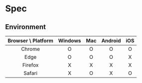 # Spec

## Environment

|<center>**Browser \ Platform**</center>|<center>**Windows**</center>|<center>**Mac**</center>|<center>**Android**</center>|<center>**iOS**</center>|
| :-------------------------------: | :--------------------: | :----------------: | :--------------------: | :----------------: |
|              Chrome               |            O           |          O         |            O           |          O         |
|               Edge                |            O           |          O         |            O           |          X         |
|              Firefox              |            X           |          X         |            X           |          X         |
|              Safari               |            X           |          O         |            X           |          O         |